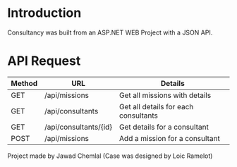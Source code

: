 # Introduction

Consultancy was built from an ASP.NET WEB Project with a JSON API.

# API Request 

Method | URL | Details
----|-------------------- | -------------------------
GET| /api/missions | Get all missions with details
GET| /api/consultants| Get all details for each consultants
GET| /api/consultants/{id}| Get details for a consultant
POST| /api/missions| Add a mission for a consultant






Project made by Jawad Chemlal (Case was designed by Loic Ramelot)

